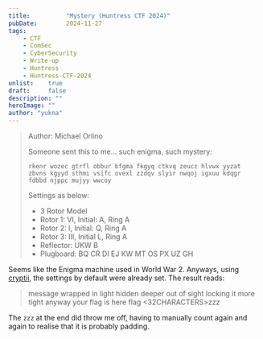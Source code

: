 ```yaml
---
title:          "Mystery (Huntress CTF 2024)"
pubDate:        2024-11-27
tags:
    - CTF
    - ComSec
    - CyberSecurity
    - Write-up
    - Huntress
    - Huntress-CTF-2024
unlist:    true
draft:     false
description: ""
heroImage: ""
author: "yukna"
---
```


> Author: Michael Orlino
>
> Someone sent this to me...
> such enigma, such mystery:
>
> ``` rkenr wozec gtrfl obbur bfgma fkgyq ctkvq zeucz hlvwx yyzat zbvns kgyyd sthmi vsifc ovexl zzdqv slyir nwqoj igxuu kdqgr fdbbd njppc mujyy wwcoy ```
>
> Settings as below:
>  - 3 Rotor Model
>  - Rotor 1: VI, Initial: A, Ring A
>  - Rotor 2: I, Initial: Q, Ring A
>  - Rotor 3: III, Initial L, Ring A
>  - Reflector: UKW B
>  - Plugboard: BQ CR DI EJ KW MT OS PX UZ GH

Seems like the Enigma machine used in World War 2. Anyways, using [cryptii](https://cryptii.com/pipes/enigma-machine), the settings by default were already set. The result reads:

> message wrapped in light hidden deeper out of sight locking it more tight anyway your flag is here flag <32CHARACTERS>zzz

The `zzz` at the end did throw me off, having to manually count again and again to realise that it is probably padding.


